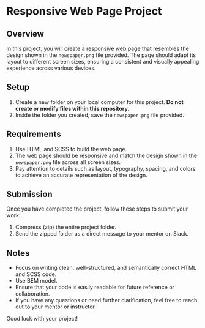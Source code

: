 # Responsive Web Page Project

## Overview

In this project, you will create a responsive web page that resembles the design shown in the `newspaper.png` file provided. The page should adapt its layout to different screen sizes, ensuring a consistent and visually appealing experience across various devices.

## Setup

1. Create a new folder on your local computer for this project. **Do not create or modify files within this repository.**
2. Inside the folder you created, save the `newspaper.png` file provided.

## Requirements

1. Use HTML and SCSS  to build the web page.
2. The web page should be responsive and match the design shown in the `newspaper.png` file across all screen sizes.
3. Pay attention to details such as layout, typography, spacing, and colors to achieve an accurate representation of the design.

## Submission

Once you have completed the project, follow these steps to submit your work:

1. Compress (zip) the entire project folder.
2. Send the zipped folder as a direct message to your mentor on Slack.

## Notes

- Focus on writing clean, well-structured, and semantically correct HTML and SCSS code.
- Use BEM model.
- Ensure that your code is easily readable for future reference or collaboration.
- If you have any questions or need further clarification, feel free to reach out to your mentor or instructor.

Good luck with your project!